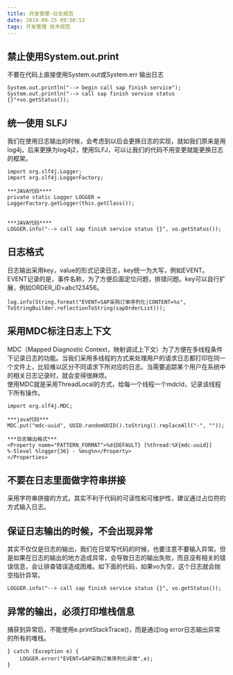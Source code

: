 ```yaml
---
title: 开发管理-日志规范
date: 2019-09-25 09:50:53
tags: 开发管理 技术规范
---
```



## 禁止使用System.out.print 
不要在代码上直接使用System.out或System.err 输出日志    

	System.out.println("--> begin call sap finish service");
	System.out.println("--> call sap finish service status {}"+vo.getStatus());


## 统一使用 SLFJ
我们在使用日志输出的时候，会考虑到以后会更换日志的实现，就如我们原来是用log4j，后来更换为log4j2，使用SLFJ，可以让我们的代码不用变更就能更换日志的框架。


	import org.slf4j.Logger;
	import org.slf4j.LoggerFactory;

	***JAVA代码****
	private static Logger LOGGER = LoggerFactory.getLogger(this.getClass());

	
	***JAVA代码****
	LOGGER.info("--> call sap finish service status {}", vo.getStatus());
	

## 日志格式

日志输出采用key，value的形式记录日志，key统一为大写，例如EVENT。EVENT记录的是，事件名称，为了方便后面定位问题，排错问题。key可以自行扩展，例如ORDER_ID=abc123456。

	log.info(String.format("EVENT=SAP采购订单序列化|CONTENT=%s", ToStringBuilder.reflectionToString(sapOrderList)));


## 采用MDC标注日志上下文
MDC（Mapped Diagnostic Context，映射调试上下文）为了方便在多线程条件下记录日志的功能。当我们采用多线程的方式来处理用户的请求日志都打印在同一个文件上，比较难以区分不同请求下所对应的日志。当需要追踪某个用户在系统中的相关日志记录时，就会变得很麻烦。    
使用MDC就是采用ThreadLocal的方式，给每一个线程一个mdcId，记录该线程下所有操作。

	import org.slf4j.MDC;
	
	***java代码***
	MDC.put("mdc-uuid", UUID.randomUUID().toString().replaceAll("-", ""));
		
	***日志输出格式***
	<Property name="PATTERN_FORMAT">%d{DEFAULT} [%thread:%X{mdc-uuid}] %-5level %logger{36} - %msg%n</Property>
    </Properties>

## 不要在日志里面做字符串拼接
采用字符串拼接的方式，其实不利于代码的可读性和可维护性，建议通过占位符的方式输入日志。


## 保证日志输出的时候，不会出现异常

其实不仅仅是日志的输出，我们在日常写代码的时候，也要注意不要输入异常。但是如果在日志的输出的地方造成异常，会导致日志的输出失败，而且没有相关的错误信息，会让排查错误造成困难。如下面的代码，如果vo为空，这个日志就会抛空指针异常。

	LOGGER.info("--> call sap finish service status {}", vo.getStatus());


## 异常的输出，必须打印堆栈信息
捕获到异常后，不能使用e.printStackTrace()，而是通过log error日志输出异常的所有的堆栈。


	} catch (Exception e) {
		LOGGER.error("EVENT=SAP采购订单序列化异常",e);     
	}